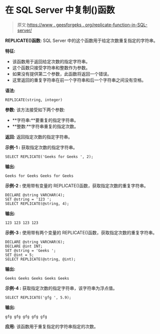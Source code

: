 # 在 SQL Server 中复制()函数

> 原文:[https://www . geesforgeks . org/replicate-function-in-SQL-server/](https://www.geeksforgeeks.org/replicate-function-in-sql-server/)

**REPLICATE()函数:**
SQL Server 中的这个函数用于给定次数重复指定的字符串。

**特征:**

*   该函数用于返回给定次数的指定字符串。
*   这个函数只接受字符串和整数作为参数。
*   如果没有提供第二个参数，此函数将返回一个错误。
*   这里返回的重复字符串在前一个字符串和后一个字符串之间没有空格。

**语法:**

```
REPLICATE(string, integer)
```

**参数:**
该方法接受如下两个参数:

*   **字符串:**要重复的指定字符串。
*   **整数:**字符串重复的指定次数。

**返回:**
返回指定次数的指定字符串。

**示例-1 :**
获取指定次数的指定字符串。

```
SELECT REPLICATE('Geeks for Geeks ', 2);
```

**输出:**

```
Geeks for Geeks Geeks for Geeks
```

**示例-2 :**
使用带有变量的 REPLICATE()函数，获取指定次数的重复字符串。

```
DECLARE @string VARCHAR(4);  
SET @string = '123 ';  
SELECT REPLICATE(@string, 4);

```

**输出:**

```
123 123 123 123
```

**示例-3 :**
使用带有两个变量的 REPLICATE()函数，获取指定次数的重复字符串。

```
DECLARE @string VARCHAR(6);  
DECLARE @int INT;  
SET @string = 'Geeks ';  
SET @int = 5;
SELECT REPLICATE(@string, @int);

```

**输出:**

```
Geeks Geeks Geeks Geeks Geeks
```

**示例-4 :**
获取指定次数的指定字符串，该字符串为浮点值。

```
SELECT REPLICATE('gfg ', 5.9);
```

**输出:**

```
gfg gfg gfg gfg gfg
```

**应用:**
该函数用于重复指定的字符串指定的次数。